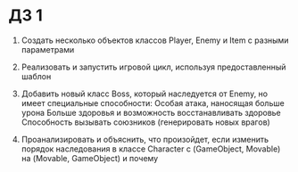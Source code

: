 # ДЗ 1
1. Создать несколько объектов классов Player, Enemy и Item с разными параметрами
2. Реализовать и запустить игровой цикл, используя предоставленный шаблон
3. Добавить новый класс Boss, который наследуется от Enemy, но имеет специальные способности:
    Особая атака, наносящая больше урона
    Больше здоровья и возможность восстанавливать здоровье
    Способность вызывать союзников (генерировать новых врагов)

4. Проанализировать и объяснить, что произойдет, если изменить порядок наследования в классе Character с (GameObject, Movable) на (Movable, GameObject) и почему
